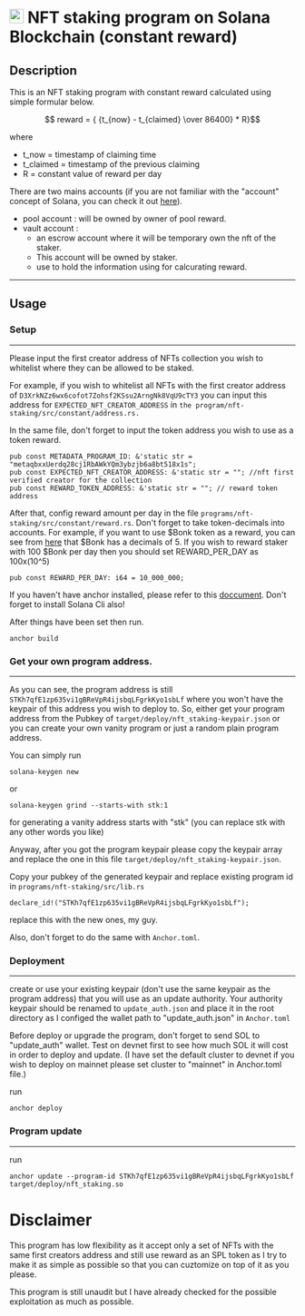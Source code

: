 # <img src="https://cryptologos.cc/logos/solana-sol-logo.png?v=025" with="25" height="25"> NFT staking program on Solana Blockchain (constant reward)

## Description

This is an NFT staking program with constant reward calculated using simple formular below.

$$ reward = {  {t_{now} - t_{claimed} \over 86400} * R}$$

where 
* t_now = timestamp of claiming time
* t_claimed = timestamp of the previous claiming
* R = constant value of reward per day

There are two mains accounts (if you are not familiar with the "account" concept of Solana, you can check it out [here](https://medium.com/@lianxiongdi/a-deep-dive-into-solana-account-model-1-introduction-7b0408656593)). 

- pool account : will be owned by owner of pool reward.
- vault account : 
    - an escrow account where it will be temporary own the nft of the staker. 
    - This account will be owned by staker.
    - use to hold the information using for calcurating reward.
-----

## Usage
### Setup
---
Please input the first creator address of NFTs collection you wish to whitelist where they can be allowed to be staked.

For example, if you wish to whitelist all NFTs with the first creator address of ```D3XrkNZz6wx6cofot7Zohsf2KSsu2ArngNk8VqU9cTY3``` you can input this address for ```EXPECTED_NFT_CREATOR_ADDRESS``` in ```the program/nft-staking/src/constant/address.rs.``` 

In the same file, don't forget to input the token address you wish to use as a token reward. 

```
pub const METADATA_PROGRAM_ID: &'static str = "metaqbxxUerdq28cj1RbAWkYQm3ybzjb6a8bt518x1s";
pub const EXPECTED_NFT_CREATOR_ADDRESS: &'static str = ""; //nft first verified creator for the collection
pub const REWARD_TOKEN_ADDRESS: &'static str = ""; // reward token address
```

After that, config reward amount per day in the file ```programs/nft-staking/src/constant/reward.rs```. Don't forget to take token-decimals into accounts. For example, if you want to use $Bonk token as a reward, you can see from [here](https://solscan.io/token/DezXAZ8z7PnrnRJjz3wXBoRgixCa6xjnB7YaB1pPB263) that $Bonk has a decimals of 5. If you wish to reward staker with 100 $Bonk per day then you should set REWARD_PER_DAY as 100x(10^5)
```
pub const REWARD_PER_DAY: i64 = 10_000_000;
```

If you haven't have anchor installed, please refer to this [doccument](https://www.anchor-lang.com/docs/installation). Don't forget to install Solana Cli also!

After things have been set then run.
```
anchor build
```

### Get your own program address.
---
As you can see, the program address is still ```STKh7qfE1zp635vi1gBReVpR4ijsbqLFgrkKyo1sbLf``` where you won't have the keypair of this address you wish to deploy to. So, either get your program address from the Pubkey of ```target/deploy/nft_staking-keypair.json``` or you can create your own vanity program or just a random plain program address.

You can simply run 
```
solana-keygen new
```
or
```
solana-keygen grind --starts-with stk:1 
```
for generating a vanity address starts with "stk" (you can replace stk with any other words you like)


Anyway, after you got the program keypair please copy the keypair array and replace the one in this file ```target/deploy/nft_staking-keypair.json```.

Copy your pubkey of the generated keypair and replace existing program id in ```programs/nft-staking/src/lib.rs```
```
declare_id!("STKh7qfE1zp635vi1gBReVpR4ijsbqLFgrkKyo1sbLf");
```
replace this with the new ones, my guy.

Also, don't forget to do the same with ```Anchor.toml```.

### Deployment
---
create or use your existing keypair (don't use the same keypair as the program address) that you will use as an update authority. Your authority keypair should be renamed to ```update_auth.json``` and place it in the root directory as I configed the wallet path to "update_auth.json" in ```Anchor.toml```

Before deploy or upgrade the program, don't forget to send SOL to "update_auth" wallet. Test on devnet first to see how much SOL it will cost in order to deploy and update. (I have set the default cluster to devnet if you wish to deploy on mainnet please set cluster to "mainnet" in Anchor.toml file.)

run 
```
anchor deploy
```

### Program update
---
run
```
anchor update --program-id STKh7qfE1zp635vi1gBReVpR4ijsbqLFgrkKyo1sbLf target/deploy/nft_staking.so 
```

# Disclaimer
This program has low flexibility as it accept only a set of NFTs with the same first creators address and still use reward as an SPL token as I try to make it as simple as possible so that you can cuztomize on top of it as you please.

This program is still unaudit but I have already checked for the possible exploitation as much as possible. 
